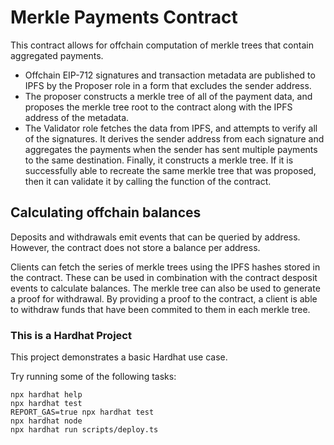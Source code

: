 # Merkle Payments Contract

This contract allows for offchain computation of merkle trees that contain aggregated payments.

- Offchain EIP-712 signatures and transaction metadata are published to IPFS by the Proposer role in a form that excludes the sender address.
- The proposer constructs a merkle tree of all of the payment data, and proposes the merkle tree root to the contract along with the IPFS address of the metadata.
- The Validator role fetches the data from IPFS, and attempts to verify all of the signatures. It derives the sender address from each signature and aggregates the payments when the sender has sent multiple payments to the same destination. Finally, it constructs a merkle tree. If it is successfully able to recreate the same merkle tree that was proposed, then it can validate it by calling the function of the contract.

## Calculating offchain balances

Deposits and withdrawals emit events that can be queried by address. However, the contract does not store a balance per address.

Clients can fetch the series of merkle trees using the IPFS hashes stored in the contract. These can be used in combination with the contract desposit events to calculate balances. The merkle tree can also be used to generate a proof for withdrawal. By providing a proof to the contract, a client is able to withdraw funds that have been commited to them in each merkle tree.

### This is a Hardhat Project

This project demonstrates a basic Hardhat use case.

Try running some of the following tasks:

```shell
npx hardhat help
npx hardhat test
REPORT_GAS=true npx hardhat test
npx hardhat node
npx hardhat run scripts/deploy.ts
```
